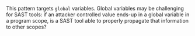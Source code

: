 This pattern targets `global` variables. Global variables may be challenging for SAST tools: if an attacker controlled value ends-up in a global variable in a program scope, is a SAST tool able to properly propagate that information to other scopes? 